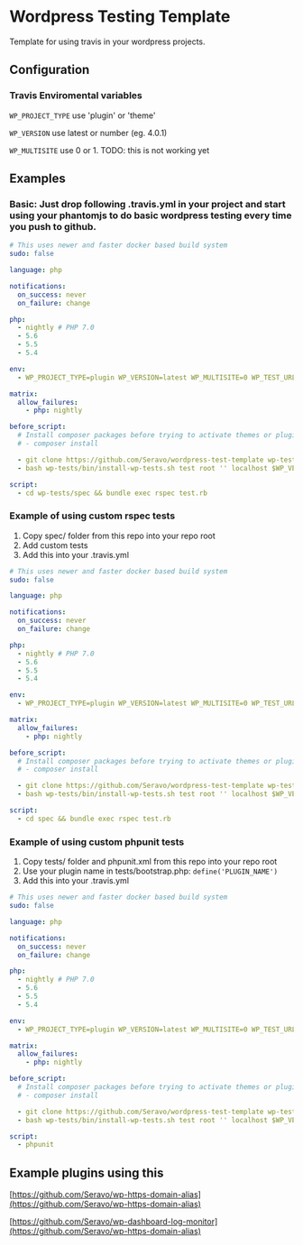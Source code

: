 # Wordpress Testing Template
Template for using travis in your wordpress projects.
## Configuration
### Travis Enviromental variables

```WP_PROJECT_TYPE``` use 'plugin' or 'theme'

```WP_VERSION``` use latest or number (eg. 4.0.1)

```WP_MULTISITE``` use 0 or 1. TODO: this is not working yet

## Examples
### Basic: Just drop following .travis.yml in your project and start using your phantomjs to do basic wordpress testing every time you push to github.
```yaml
# This uses newer and faster docker based build system
sudo: false

language: php

notifications:
  on_success: never
  on_failure: change

php:
  - nightly # PHP 7.0
  - 5.6
  - 5.5
  - 5.4

env:
  - WP_PROJECT_TYPE=plugin WP_VERSION=latest WP_MULTISITE=0 WP_TEST_URL=http://localhost:12000 WP_TEST_USER=test WP_TEST_USER_PASS=test

matrix:
  allow_failures:
    - php: nightly

before_script:
  # Install composer packages before trying to activate themes or plugins
  # - composer install

  - git clone https://github.com/Seravo/wordpress-test-template wp-tests
  - bash wp-tests/bin/install-wp-tests.sh test root '' localhost $WP_VERSION

script:
  - cd wp-tests/spec && bundle exec rspec test.rb

```

### Example of using custom rspec tests
1. Copy spec/ folder from this repo into your repo root
2. Add custom tests
3. Add this into your .travis.yml

```yaml
# This uses newer and faster docker based build system
sudo: false

language: php

notifications:
  on_success: never
  on_failure: change

php:
  - nightly # PHP 7.0
  - 5.6
  - 5.5
  - 5.4

env:
  - WP_PROJECT_TYPE=plugin WP_VERSION=latest WP_MULTISITE=0 WP_TEST_URL=http://localhost:12000 WP_TEST_USER=test WP_TEST_USER_PASS=test

matrix:
  allow_failures:
    - php: nightly

before_script:
  # Install composer packages before trying to activate themes or plugins
  # - composer install

  - git clone https://github.com/Seravo/wordpress-test-template wp-tests
  - bash wp-tests/bin/install-wp-tests.sh test root '' localhost $WP_VERSION

script:
  - cd spec && bundle exec rspec test.rb
```

### Example of using custom phpunit tests
1. Copy tests/ folder and phpunit.xml from this repo into your repo root
2. Use your plugin name in tests/bootstrap.php: ```define('PLUGIN_NAME')```
3. Add this into your .travis.yml

```yaml
# This uses newer and faster docker based build system
sudo: false

language: php

notifications:
  on_success: never
  on_failure: change

php:
  - nightly # PHP 7.0
  - 5.6
  - 5.5
  - 5.4

env:
  - WP_PROJECT_TYPE=plugin WP_VERSION=latest WP_MULTISITE=0 WP_TEST_URL=http://localhost:12000 WP_TEST_USER=test WP_TEST_USER_PASS=test

matrix:
  allow_failures:
    - php: nightly

before_script:
  # Install composer packages before trying to activate themes or plugins
  # - composer install

  - git clone https://github.com/Seravo/wordpress-test-template wp-tests
  - bash wp-tests/bin/install-wp-tests.sh test root '' localhost $WP_VERSION

script:
  - phpunit
```

## Example plugins using this

[https://github.com/Seravo/wp-https-domain-alias](https://github.com/Seravo/wp-https-domain-alias)

[https://github.com/Seravo/wp-dashboard-log-monitor](https://github.com/Seravo/wp-https-domain-alias)

